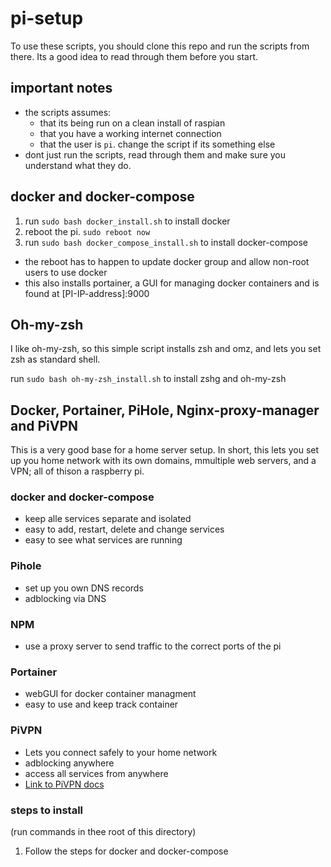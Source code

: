 # pi-setup

To use these scripts, you should clone this repo and run the scripts from there. Its a good idea to read through them before you start.

## important notes

- the scripts assumes:
  - that its being run on a clean install of raspian 
  - that you have a working internet connection
  - that the user is `pi`. change the script if its something else
- dont just run the scripts, read through them and make sure you understand what they do.

## docker and docker-compose

1. run `sudo bash docker_install.sh` to install docker
1. reboot the pi. `sudo reboot now`
1. run `sudo bash docker_compose_install.sh` to install docker-compose

- the reboot has to happen to update docker group and allow non-root users to use docker
- this also installs portainer, a GUI for managing docker containers and is found at [PI-IP-address]:9000

## Oh-my-zsh

I like oh-my-zsh, so this simple script installs zsh and omz, and lets you set zsh as standard shell.

run `sudo bash oh-my-zsh_install.sh` to install zshg and oh-my-zsh


## Docker, Portainer, PiHole, Nginx-proxy-manager and PiVPN  

This is a very good base for a home server setup. In short, this lets you set up you home network with its own domains, mmultiple web servers, and a VPN; all of thison a raspberry pi.

### docker and docker-compose

- keep alle services separate and isolated
- easy to add, restart, delete and change services
- easy to see what services are running
### Pihole

- set up you own DNS records
- adblocking via DNS

### NPM

- use a proxy server to send traffic to the correct ports of the pi

### Portainer

- webGUI for docker container managment
- easy to use and keep track container

### PiVPN

- Lets you connect safely to your home network
- adblocking anywhere
- access all services from anywhere
- [Link to PiVPN docs](https://docs.pivpn.io/)

### steps to install

(run commands in thee root of this directory)
1. Follow the steps for docker and docker-compose